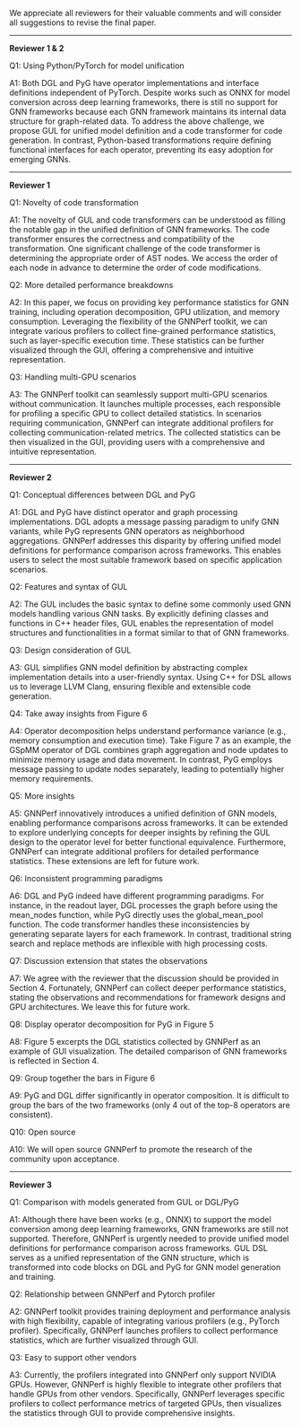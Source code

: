 We appreciate all reviewers for their valuable comments and will consider all suggestions to revise the final paper.



---

**Reviewer 1 & 2**



Q1: Using Python/PyTorch for model unification

A1: Both DGL and PyG have operator implementations and interface definitions independent of PyTorch. Despite works such as ONNX for model conversion across deep learning frameworks, there is still no support for GNN frameworks because each GNN framework maintains its internal data structure for graph-related data. To address the above challenge, we propose GUL for unified model definition and a code transformer for code generation. In contrast, Python-based transformations require defining functional interfaces for each operator, preventing its easy adoption for emerging GNNs.



---

**Reviewer 1**



Q1: Novelty of code transformation

A1: The novelty of GUL and code transformers can be understood as filling the notable gap in the unified definition of GNN frameworks. The code transformer ensures the correctness and compatibility of the transformation. One significant challenge of the code transformer is determining the appropriate order of AST nodes. We access the order of each node in advance to determine the order of code modifications. 

Q2: More detailed performance breakdowns

A2: In this paper, we focus on providing key performance statistics for GNN training, including operation decomposition, GPU utilization, and memory consumption. Leveraging the flexibility of the GNNPerf toolkit, we can integrate various profilers to collect fine-grained performance statistics, such as layer-specific execution time. These statistics can be further visualized through the GUI, offering a comprehensive and intuitive representation.

Q3: Handling multi-GPU scenarios

A3: The GNNPerf toolkit can seamlessly support multi-GPU scenarios without communication. It launches multiple processes, each responsible for profiling a specific GPU to collect detailed statistics. In scenarios requiring communication, GNNPerf can integrate additional profilers for collecting communication-related metrics. The collected statistics can be then visualized in the GUI, providing users with a comprehensive and intuitive representation.



---

**Reviewer 2**



Q1: Conceptual differences between DGL and PyG

A1: DGL and PyG have distinct operator and graph processing implementations. DGL adopts a message passing paradigm to unify GNN variants, while PyG represents GNN operators as neighborhood aggregations. GNNPerf addresses this disparity by offering unified model definitions for performance comparison across frameworks. This enables users to select the most suitable framework based on specific application scenarios.

Q2: Features and syntax of GUL

A2: The GUL includes the basic syntax to define some commonly used GNN models handling various GNN tasks. By explicitly defining classes and functions in C++ header files, GUL enables the representation of model structures and functionalities in a format similar to that of GNN frameworks.

Q3: Design consideration of GUL

A3: GUL simplifies GNN model definition by abstracting complex implementation details into a user-friendly syntax. Using C++ for DSL allows us to leverage LLVM Clang, ensuring flexible and extensible code generation.

Q4: Take away insights from Figure 6

A4: Operator decomposition helps understand performance variance (e.g., memory consumption and execution time). Take Figure 7 as an example, the GSpMM operator of DGL combines graph aggregation and node updates to minimize memory usage and data movement. In contrast, PyG employs message passing to update nodes separately, leading to potentially higher memory requirements.

Q5: More insights

A5: GNNPerf innovatively introduces a unified definition of GNN models, enabling performance comparisons across frameworks. It can be extended to explore underlying concepts for deeper insights by refining the GUL design to the operator level for better functional equivalence. Furthermore, GNNPerf can integrate additional profilers for detailed performance statistics. These extensions are left for future work.

Q6: Inconsistent programming paradigms

A6: DGL and PyG indeed have different programming paradigms. For instance, in the readout layer, DGL processes the graph before using the mean_nodes function, while PyG directly uses the global_mean_pool function. The code transformer handles these inconsistencies by generating separate layers for each framework. In contrast, traditional string search and replace methods are inflexible with high processing costs.

Q7: Discussion extension that states the observations

A7: We agree with the reviewer that the discussion should be provided in Section 4. Fortunately, GNNPerf can collect deeper performance statistics, stating the observations and recommendations for framework designs and GPU architectures. We leave this for future work.

Q8: Display operator decomposition for PyG in Figure 5

A8: Figure 5 excerpts the DGL statistics collected by GNNPerf as an example of GUI visualization. The detailed comparison of GNN frameworks is reflected in Section 4. 

Q9: Group together the bars in Figure 6

A9: PyG and DGL differ significantly in operator composition. It is difficult to group the bars of the two frameworks (only 4 out of the top-8 operators are consistent).

Q10: Open source

A10: We will open source GNNPerf to promote the research of the community upon acceptance.



---

**Reviewer 3**



Q1: Comparison with models generated from GUL or DGL/PyG

A1: Although there have been works (e.g., ONNX) to support the model conversion among deep learning frameworks, GNN frameworks are still not supported. Therefore, GNNPerf is urgently needed to provide unified model definitions for performance comparison across frameworks. GUL DSL serves as a unified representation of the GNN structure, which is transformed into code blocks on DGL and PyG for GNN model generation and training.

Q2: Relationship between GNNPerf and Pytorch profiler

A2: GNNPerf toolkit provides training deployment and performance analysis with high flexibility, capable of integrating various profilers (e.g., PyTorch profiler). Specifically, GNNPerf launches profilers to collect performance statistics, which are further visualized through GUI.

Q3: Easy to support other vendors

A3: Currently, the profilers integrated into GNNPerf only support NVIDIA GPUs. However, GNNPerf is highly flexible to integrate other profilers that handle GPUs from other vendors. Specifically, GNNPerf leverages specific profilers to collect performance metrics of targeted GPUs, then visualizes the statistics through GUI to provide comprehensive insights.